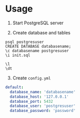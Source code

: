 

# Usage

1. Start PostgreSQL server

2. Create database and tables

```shell
psql postgresuser
CREATE DATABASE databasename;
\c databasename postgresuser
\i init.sql

\l
\dt
```

3. Create `config.yml`

```yml
default:
  database_name: 'databasename'
  database_host: '127.0.0.1'
  database_port: 5432
  database_user: 'postgresuser'
  database_password: 'password'
```
